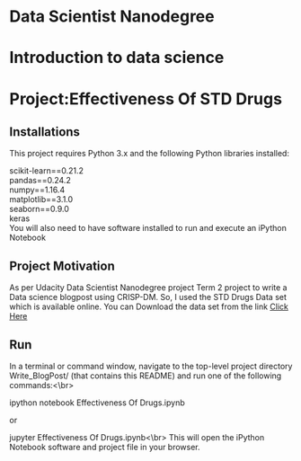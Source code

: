 # Data Scientist Nanodegree
# Introduction to data science
# Project:Effectiveness Of STD Drugs
## Installations
This project requires Python 3.x and the following Python libraries installed:

scikit-learn==0.21.2</br>
pandas==0.24.2</br>
numpy==1.16.4</br>
matplotlib==3.1.0</br>
seaborn==0.9.0</br>
keras</br>
You will also need to have software installed to run and execute an iPython Notebook

## Project Motivation
As per Udacity Data Scientist Nanodegree project Term 2 project to write a Data science blogpost using CRISP-DM.
So, I used the STD Drugs Data set which is available online.
You can Download the data set from the link <a href="https://he-s3.s3.amazonaws.com/media/hackathon/hackerearth-machine-learning-challenge-std-drug-effectiveness/effectiveness-of-std-drugs-cc3e4cc9/916e0d48-7-dataset.zip?Signature=lK7G2c0xMrLZsxNt0J%2BMOAhttfg%3D&Expires=1588045867&AWSAccessKeyId=AKIA6I2ISGOYH7WWS3G5">Click Here</a>

## Run
In a terminal or command window, navigate to the top-level project directory Write_BlogPost/ (that contains this README) and run one of the following commands:<\br>

ipython notebook Effectiveness Of Drugs.ipynb

or

jupyter Effectiveness Of Drugs.ipynb<\br>
This will open the iPython Notebook software and project file in your browser.
